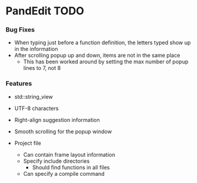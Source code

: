 # PandEdit TODO

### Bug Fixes
- When typing just before a function definition, the letters typed show up in the information
- After scrolling popup up and down, items are not in the same place
	- This has been worked around by setting the max number of popup lines to 7, not 8

### Features
- std::string_view
- UTF-8 characters

- Right-align suggestion information
- Smooth scrolling for the popup window

- Project file
	- Can contain frame layout information
	- Specify include directories
		- Should find functions in all files
	- Can specify a compile command
